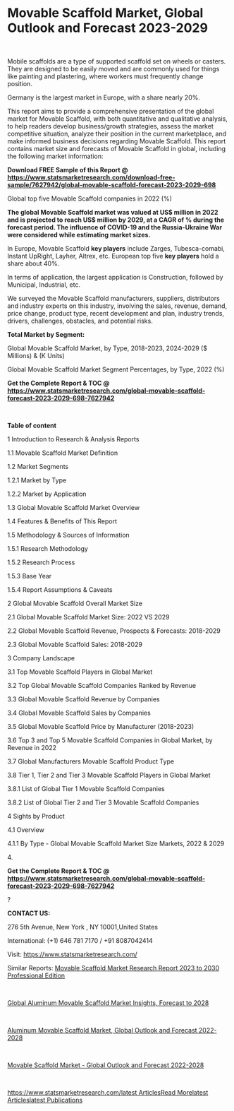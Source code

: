 <h1>Movable Scaffold Market, Global Outlook and Forecast 2023-2029</h1><br/><p>Mobile scaffolds are a type of supported scaffold set on wheels or casters. They are designed to be easily moved and are commonly used for things like painting and plastering, where workers must frequently change position.</p>
 
 
 
 <p>Germany is the largest market in Europe, with a share nearly 20%.</p>
 
 
 
 <p>This report aims to provide a comprehensive presentation of the global market for Movable Scaffold, with both quantitative and qualitative analysis, to help readers develop business/growth strategies, assess the market competitive situation, analyze their position in the current marketplace, and make informed business decisions regarding Movable Scaffold. This report contains market size and forecasts of Movable Scaffold in global, including the following market information:</p>
 
 
 
 <p><strong>Download FREE Sample of this Report @ <a href="https://www.statsmarketresearch.com/download-free-sample/7627942/global-movable-scaffold-forecast-2023-2029-698">https://www.statsmarketresearch.com/download-free-sample/7627942/global-movable-scaffold-forecast-2023-2029-698</a></strong></p>
 
 
 
 <p>Global top five Movable Scaffold companies in 2022 (%)</p>
 
 
 
 <p><strong>The global Movable Scaffold market was valued at US$ million in 2022 and is projected to reach US$ million by 2029, at a <strong>CAGR</strong> of % during the forecast period. The influence of COVID-19 and the Russia-Ukraine War were considered while estimating market sizes.</strong></p>
 
 
 
 <p>In Europe, Movable Scaffold <strong>key players</strong> include Zarges, Tubesca-comabi, Instant UpRight, Layher, Altrex, etc. European top five <strong>key players</strong> hold a share about 40%.</p>
 
 
 
 <p>In terms of application, the largest application is Construction, followed by Municipal, Industrial, etc.</p>
 
 
 
 <p>We surveyed the Movable Scaffold manufacturers, suppliers, distributors and industry experts on this industry, involving the sales, revenue, demand, price change, product type, recent development and plan, industry trends, drivers, challenges, obstacles, and potential risks.</p>
 
 
 
 <p><strong>Total Market by Segment:</strong></p>
 
 
 
 <p>Global Movable Scaffold Market, by Type, 2018-2023, 2024-2029 ($ Millions) & (K Units)</p>
 
 
 
 <p>Global Movable Scaffold Market Segment Percentages, by Type, 2022 (%)</p>
 
 
 
 <div><b>Get the Complete Report & TOC @ <a href="https://www.statsmarketresearch.com/global-movable-scaffold-forecast-2023-2029-698-7627942">https://www.statsmarketresearch.com/global-movable-scaffold-forecast-2023-2029-698-7627942</a></b></div>
 
 
 
 <p><br />
 
 <b>Table of content</b></p>
 
 
 
 <p>1 Introduction to Research & Analysis Reports<br />
 
 1.1 Movable Scaffold Market Definition<br />
 
 1.2 Market Segments<br />
 
 1.2.1 Market by Type<br />
 
 1.2.2 Market by Application<br />
 
 1.3 Global Movable Scaffold Market Overview<br />
 
 1.4 Features & Benefits of This Report<br />
 
 1.5 Methodology & Sources of Information<br />
 
 1.5.1 Research Methodology<br />
 
 1.5.2 Research Process<br />
 
 1.5.3 Base Year<br />
 
 1.5.4 Report Assumptions & Caveats<br />
 
 2 Global Movable Scaffold Overall Market Size<br />
 
 2.1 Global Movable Scaffold Market Size: 2022 VS 2029<br />
 
 2.2 Global Movable Scaffold Revenue, Prospects & Forecasts: 2018-2029<br />
 
 2.3 Global Movable Scaffold Sales: 2018-2029<br />
 
 3 Company Landscape<br />
 
 3.1 Top Movable Scaffold Players in Global Market<br />
 
 3.2 Top Global Movable Scaffold Companies Ranked by Revenue<br />
 
 3.3 Global Movable Scaffold Revenue by Companies<br />
 
 3.4 Global Movable Scaffold Sales by Companies<br />
 
 3.5 Global Movable Scaffold Price by Manufacturer (2018-2023)<br />
 
 3.6 Top 3 and Top 5 Movable Scaffold Companies in Global Market, by Revenue in 2022<br />
 
 3.7 Global Manufacturers Movable Scaffold Product Type<br />
 
 3.8 Tier 1, Tier 2 and Tier 3 Movable Scaffold Players in Global Market<br />
 
 3.8.1 List of Global Tier 1 Movable Scaffold Companies<br />
 
 3.8.2 List of Global Tier 2 and Tier 3 Movable Scaffold Companies<br />
 
 4 Sights by Product<br />
 
 4.1 Overview<br />
 
 4.1.1 By Type - Global Movable Scaffold Market Size Markets, 2022 & 2029<br />
 
 4.</p>
 
 
 
 <div><b>Get the Complete Report & TOC @ <a href="https://www.statsmarketresearch.com/global-movable-scaffold-forecast-2023-2029-698-7627942">https://www.statsmarketresearch.com/global-movable-scaffold-forecast-2023-2029-698-7627942</a></b></div>
 
 
 
 <p>? </p>
 
 
 
 <p><b>CONTACT US:</b><br />
 
 276 5th Avenue, New York , NY 10001,United States<br />
 
 International: (+1) 646 781 7170 / +91 8087042414<br />
 
 Visit: <a href="https://www.statsmarketresearch.com/">https://www.statsmarketresearch.com/</a><br />
 
 Similar Reports: <a href="https://www.statsmarketresearch.com/global-movable-scaffold-forecast-2023-2029-698-7627942">Movable Scaffold Market Research Report 2023 to 2030 Professional Edition</a><br />
 
 <br />
 
 <a href="https://www.statsmarketresearch.com/global-movable-scaffold-forecast-2023-2029-698-7627942">Global Aluminum Movable Scaffold Market Insights, Forecast to 2028</a><br />
 
 <br />
 
 <a href="https://www.statsmarketresearch.com/global-movable-scaffold-forecast-2023-2029-698-7627942">Aluminum Movable Scaffold Market, Global Outlook and Forecast 2022-2028</a><br />
 
 <br />
 
 <a href="https://www.statsmarketresearch.com/global-movable-scaffold-forecast-2023-2029-698-7627942">Movable Scaffold Market - Global Outlook and Forecast 2022-2028</a><br />
 
 <br />
 
 <a href="https://gyeongbokgung.com">https://www.statsmarketresearch.com/</a><a href="https://hallyeomaritime.com">latest Articles</a><a href="https://jingwansa.com">Read More</a><a href="https://nguoiviet.jp/">latest Articles</a><a href="https://www.intelmarketresearch.com/">latest Publications</a></p>